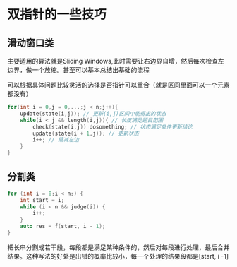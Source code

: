 # 双指针的一些技巧

## 滑动窗口类

主要适用的算法就是Sliding Windows,此时需要让右边界自增，然后每次检查左边界，做一个放缩。甚至可以基本总结出基础的流程

可以根据具体问题比较灵活的选择是否指针可以重合（就是区间里面可以一个元素都没有）

```cpp
for(int i = 0,j = 0,...;j < n;j++){
    update(state(i,j)); // 更新(i,j)区间中能得出的状态
    while(i < j && length(i,j)){ // 长度满足题目范围
        check(state(i,j)) dosomething; // 状态满足条件更新结论
        update(state(i + 1,j)); // 更新状态
        i++; // 缩减左边
    }
}
```

## 分割类

```cpp
for (int i = 0;i < n;) {
    int start = i;
    while (i < n && judge(i)) {
        i++;
    }
    auto res = f(start, i - 1);
}
```

把长串分割成若干段，每段都是满足某种条件的，然后对每段进行处理，最后合并结果。这种写法的好处是出错的概率比较小，每一个处理的结果段都是[start, i -1]
